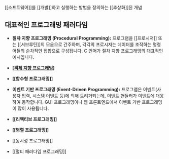 [[소프트웨어]]를 [[개발]]하고 실행하는 방법을 정의하는 [[추상화]]된 개념

## 대표적인 프로그래밍 패러다임

- **절차 지향 프로그래밍 (Procedural Programming):** 프로그램을 [[프로시저]] 또는 [[서브루틴]]의 모음으로 간주하며, 각각의 프로시저는 데이터를 조작하는 명령어들의 순차적인 집합으로 구성됩니다. C 언어가 절차 지향 프로그래밍의 대표적인 예시입니다.
    
- **[[객체 지향 프로그래밍]]([[OOP]])**
    
- **[[함수형 프로그래밍]]**
    
- **이벤트 기반 프로그래밍 (Event-Driven Programming):** 프로그램은 이벤트(사용자 입력, 시스템 이벤트 등)에 의해 트리거되는데, 이벤트 핸들러가 이벤트에 대응하여 동작합니다. GUI 프로그래밍이나 웹 프론트엔드에서 이벤트 기반 프로그래밍이 많이 사용됩니다.
    
- **[[리액티브 프로그래밍]]**
    
- **[[병렬 프로그래밍]]**
	
- [[동시성 프로그래밍]]
	
- [[멀티 패러다임 프로그래밍]]